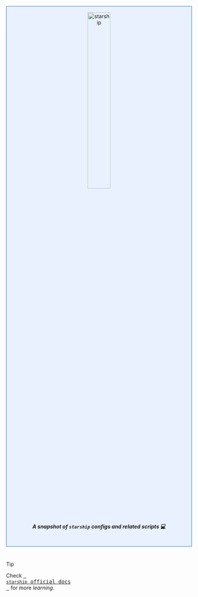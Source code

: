 <div align="center" style="border: 1px solid #2479c3; padding: 1rem 0 1rem 0; background-color:rgba(56, 139, 253, 0.1);"> 
    <picture>
        <img style="width:35%;visibility:visible;" alt="starship" src="https://starship.rs/logo.svg" width="100">
    </picture>
    <h5> A snapshot of <code>starship</code> <i>configs</i> and related <i>scripts</i> 💻 </h5>
</div>

#

> [!TIP]
> Check [<kbd> <br> <code>starship</code> official docs <br> </kbd>](https://starship.rs/) for more _learning_.

#
